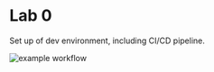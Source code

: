 # Lab 0

Set up of dev environment, including CI/CD pipeline.

![example workflow](https://github.com/corey-buchanan/lab0/actions/workflows/main.yml/badge.svg)